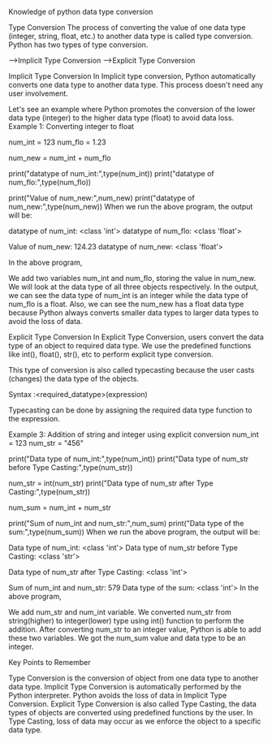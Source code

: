 Knowledge of python data type conversion

Type Conversion
The process of converting the value of one data type (integer, string, float, etc.) to another data type is called type conversion. Python has two types of type conversion.

-->Implicit Type Conversion
-->Explicit Type Conversion

Implicit Type Conversion
In Implicit type conversion, Python automatically converts one data type to another data type. This process doesn't need any user involvement.

Let's see an example where Python promotes the conversion of the lower data type (integer) to the higher data type (float) to avoid data loss.
Example 1: Converting integer to float

num_int = 123
num_flo = 1.23

num_new = num_int + num_flo

print("datatype of num_int:",type(num_int))
print("datatype of num_flo:",type(num_flo))

print("Value of num_new:",num_new)
print("datatype of num_new:",type(num_new))
When we run the above program, the output will be:

datatype of num_int: <class 'int'>
datatype of num_flo: <class 'float'>

Value of num_new: 124.23
datatype of num_new: <class 'float'>

In the above program,

We add two variables num_int and num_flo, storing the value in num_new.
We will look at the data type of all three objects respectively.
In the output, we can see the data type of num_int is an integer while the data type of num_flo is a float.
Also, we can see the num_new has a float data type because Python always converts smaller data types to larger data types to avoid the loss of data.

Explicit Type Conversion
In Explicit Type Conversion, users convert the data type of an object to required data type. We use the predefined functions like int(), float(), str(), etc to perform explicit type conversion.

This type of conversion is also called typecasting because the user casts (changes) the data type of the objects.

Syntax :<required_datatype>(expression)

Typecasting can be done by assigning the required data type function to the expression.

Example 3: Addition of string and integer using explicit conversion
num_int = 123
num_str = "456"

print("Data type of num_int:",type(num_int))
print("Data type of num_str before Type Casting:",type(num_str))

num_str = int(num_str)
print("Data type of num_str after Type Casting:",type(num_str))

num_sum = num_int + num_str

print("Sum of num_int and num_str:",num_sum)
print("Data type of the sum:",type(num_sum))
When we run the above program, the output will be:

Data type of num_int: <class 'int'>
Data type of num_str before Type Casting: <class 'str'>

Data type of num_str after Type Casting: <class 'int'>

Sum of num_int and num_str: 579
Data type of the sum: <class 'int'>
In the above program,

We add num_str and num_int variable.
We converted num_str from string(higher) to integer(lower) type using int() function to perform the addition.
After converting num_str to an integer value, Python is able to add these two variables.
We got the num_sum value and data type to be an integer.

Key Points to Remember

Type Conversion is the conversion of object from one data type to another data type.
Implicit Type Conversion is automatically performed by the Python interpreter.
Python avoids the loss of data in Implicit Type Conversion.
Explicit Type Conversion is also called Type Casting, the data types of objects are converted using predefined functions by the user.
In Type Casting, loss of data may occur as we enforce the object to a specific data type.
